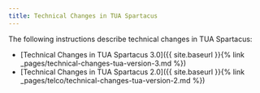 ```yaml
---
title: Technical Changes in TUA Spartacus
---
```


The following instructions describe technical changes in TUA Spartacus:

- [Technical Changes in TUA Spartacus 3.0]({{ site.baseurl }}{% link _pages/technical-changes-tua-version-3.md %})
- [Technical Changes in TUA Spartacus 2.0]({{ site.baseurl }}{% link _pages/telco/technical-changes-tua-version-2.md %})

